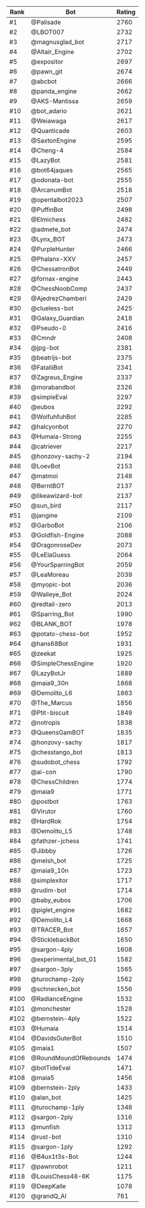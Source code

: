 Rank|Bot|Rating
---|---|---
#1|@Palisade|2760
#2|@LBOT007|2732
#3|@magnusglad_bot|2717
#4|@Altair_Engine|2702
#5|@expositor|2697
#6|@pawn_git|2674
#7|@abcbot|2666
#8|@panda_engine|2662
#9|@AKS-Mantissa|2659
#10|@bot_adario|2621
#11|@Weiawaga|2617
#12|@Quanticade|2603
#13|@SaxtonEngine|2595
#14|@Cheng-4|2584
#15|@LazyBot|2581
#16|@bot64jaques|2565
#17|@odonata-bot|2555
#18|@ArcanumBot|2518
#19|@opentalbot2023|2507
#20|@PuffinBot|2498
#21|@Elmichess|2482
#22|@admete_bot|2474
#23|@Lynx_BOT|2473
#24|@PurpleHunter|2466
#25|@Phalanx-XXV|2457
#26|@ChessatronBot|2449
#27|@fornax-engine|2443
#28|@ChessNoobComp|2437
#29|@AjedrezChamberi|2429
#30|@clueless-bot|2425
#31|@Galaxy_Guardian|2418
#32|@Pseudo-0|2416
#33|@Cmndr|2408
#34|@jpg-bot|2381
#35|@beatrijs-bot|2375
#36|@FataliiBot|2341
#37|@Zagreus_Engine|2337
#38|@morabandbot|2326
#39|@simpleEval|2297
#40|@eubos|2292
#41|@WolfuhfuhBot|2285
#42|@halcyonbot|2270
#43|@Humaia-Strong|2255
#44|@catriever|2217
#45|@honzovy-sachy-2|2194
#46|@LoevBot|2153
#47|@matmoi|2148
#48|@BerntBOT|2137
#49|@likeawizard-bot|2137
#50|@sun_bird|2117
#51|@jangine|2109
#52|@GarboBot|2106
#53|@Goldfish-Engine|2088
#54|@DragonroseDev|2073
#55|@LeElaGuess|2064
#56|@YourSparringBot|2059
#57|@LeaMoreau|2039
#58|@myopic-bot|2036
#59|@Walleye_Bot|2024
#60|@redtail-zero|2013
#61|@Sparring_Bot|1990
#62|@BLANK_BOT|1978
#63|@potato-chess-bot|1952
#64|@hans68Bot|1931
#65|@zeekat|1925
#66|@SimpleChessEngine|1920
#67|@LazyBotJr|1889
#68|@maia9_30n|1868
#69|@Demolito_L6|1863
#70|@The_Marcus|1856
#71|@Ptit-biscuit|1849
#72|@notropis|1838
#73|@QueensGamBOT|1835
#74|@honzovy-sachy|1817
#75|@chesstango_bot|1813
#76|@sudobot_chess|1792
#77|@ai-con|1790
#78|@ChessChildren|1774
#79|@maia9|1771
#80|@postbot|1763
#81|@Virutor|1760
#82|@HardRok|1754
#83|@Demolito_L5|1748
#84|@fathzer-jchess|1741
#85|@Jibbby|1726
#86|@melsh_bot|1725
#87|@maia9_10n|1723
#88|@simplexitor|1717
#89|@rudim-bot|1714
#90|@baby_eubos|1706
#91|@piglet_engine|1682
#92|@Demolito_L4|1668
#93|@TRACER_Bot|1657
#94|@SticklebackBot|1650
#95|@sargon-4ply|1608
#96|@experimental_bot_01|1582
#97|@sargon-3ply|1565
#98|@turochamp-2ply|1562
#99|@schnecken_bot|1556
#100|@RadianceEngine|1532
#101|@monchester|1528
#102|@bernstein-4ply|1522
#103|@Humaia|1514
#104|@DavidsGuterBot|1510
#105|@maia1|1507
#106|@RoundMoundOfRebounds|1474
#107|@botTideEval|1471
#108|@maia5|1456
#109|@bernstein-2ply|1433
#110|@alan_bot|1425
#111|@turochamp-1ply|1348
#112|@sargon-2ply|1316
#113|@munfish|1312
#114|@rust-bot|1310
#115|@sargon-1ply|1292
#116|@B4ux1t3s-Bot|1244
#117|@pawnrobot|1211
#118|@LouisChess48-6K|1175
#119|@DeepKalle|1078
#120|@grandQ_AI|761

